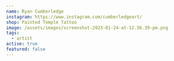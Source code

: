 ```yaml
---
name: Ryan Cumberledge
instagram: https://www.instagram.com/cumberledgeart/
shop: Painted Temple Tattoo
image: /assets/images/screenshot-2023-01-24-at-12.56.39-pm.png
tags:
  - artist
active: true
featured: false
---
```


